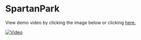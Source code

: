 # SpartanPark

View demo video by clicking the image below or clicking [here.](https://www.youtube.com/watch?v=8KnQepcWCCA)

[![Video](https://i.ytimg.com/vi/8KnQepcWCCA/maxresdefault.jpg)](https://www.youtube.com/watch?v=8KnQepcWCCA)
